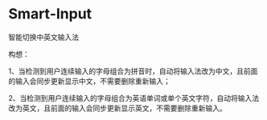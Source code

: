 # Smart-Input
智能切换中英文输入法

构想：

1、当检测到用户连续输入的字母组合为拼音时，自动将输入法改为中文，且前面的输入会同步更新显示中文，不需要删除重新输入；

2、当检测到用户连续输入的字母组合为英语单词或单个英文字符，自动将输入法改为英文，且前面的输入会同步更新显示英文，不需要删除重新输入。

